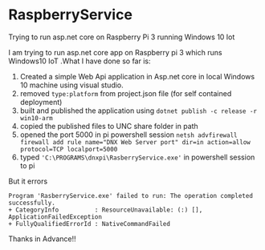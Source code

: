 # RaspberryService
Trying to run asp.net core on Raspberry Pi 3 running Windows 10 Iot

I am trying to run asp.net core app on Raspberry pi 3 which runs Windows10 IoT .What I have done so far is:

 1. Created a simple Web Api application in Asp.net core in local Windows 10 machine using visual studio. 
 2. removed `type:platform` from project.json file  (for self contained deployment)
 3. built and published the application using `dotnet publish -c release -r win10-arm`  
 4. copied the published files to UNC share folder in path  
 5. opened the port 5000 in pi powershell session  `netsh advfirewall firewall add rule name="DNX Web Server port" dir=in action=allow protocol=TCP localport=5000` 
 6. typed `'C:\PROGRAMS\dnxpi\RasberryService.exe'` in powershell session to pi

But it errors

    Program 'RasberryService.exe' failed to run: The operation completed successfully.
    + CategoryInfo          : ResourceUnavailable: (:) [], ApplicationFailedException
    + FullyQualifiedErrorId : NativeCommandFailed

Thanks in Advance!!

